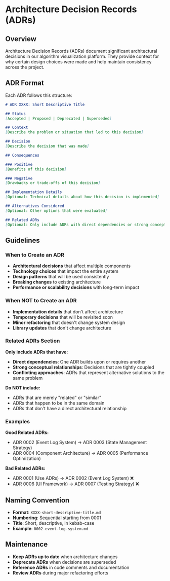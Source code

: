 # Architecture Decision Records (ADRs)

## Overview

Architecture Decision Records (ADRs) document significant architectural decisions in our algorithm visualization platform. They provide context for why certain design choices were made and help maintain consistency across the project.

## ADR Format

Each ADR follows this structure:

```markdown
# ADR XXXX: Short Descriptive Title

## Status
[Accepted | Proposed | Deprecated | Superseded]

## Context
[Describe the problem or situation that led to this decision]

## Decision
[Describe the decision that was made]

## Consequences

### Positive
[Benefits of this decision]

### Negative
[Drawbacks or trade-offs of this decision]

## Implementation Details
[Optional: Technical details about how this decision is implemented]

## Alternatives Considered
[Optional: Other options that were evaluated]

## Related ADRs
[Optional: Only include ADRs with direct dependencies or strong conceptual relationships]
```

## Guidelines

### When to Create an ADR
- **Architectural decisions** that affect multiple components
- **Technology choices** that impact the entire system
- **Design patterns** that will be used consistently
- **Breaking changes** to existing architecture
- **Performance or scalability decisions** with long-term impact

### When NOT to Create an ADR
- **Implementation details** that don't affect architecture
- **Temporary decisions** that will be revisited soon
- **Minor refactoring** that doesn't change system design
- **Library updates** that don't change architecture

### Related ADRs Section

**Only include ADRs that have:**
- **Direct dependencies**: One ADR builds upon or requires another
- **Strong conceptual relationships**: Decisions that are tightly coupled
- **Conflicting approaches**: ADRs that represent alternative solutions to the same problem

**Do NOT include:**
- ADRs that are merely "related" or "similar"
- ADRs that happen to be in the same domain
- ADRs that don't have a direct architectural relationship

### Examples

**Good Related ADRs:**
- ADR 0002 (Event Log System) → ADR 0003 (State Management Strategy)
- ADR 0004 (Component Architecture) → ADR 0005 (Performance Optimization)

**Bad Related ADRs:**
- ADR 0001 (Use ADRs) → ADR 0002 (Event Log System) ❌
- ADR 0006 (UI Framework) → ADR 0007 (Testing Strategy) ❌

## Naming Convention

- **Format**: `XXXX-short-descriptive-title.md`
- **Numbering**: Sequential starting from 0001
- **Title**: Short, descriptive, in kebab-case
- **Example**: `0002-event-log-system.md`

## Maintenance

- **Keep ADRs up to date** when architecture changes
- **Deprecate ADRs** when decisions are superseded
- **Reference ADRs** in code comments and documentation
- **Review ADRs** during major refactoring efforts 